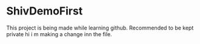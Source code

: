 # ShivDemoFirst
This project is being made while learning github. Recommended to be kept private
hi i m making a change inn the file.